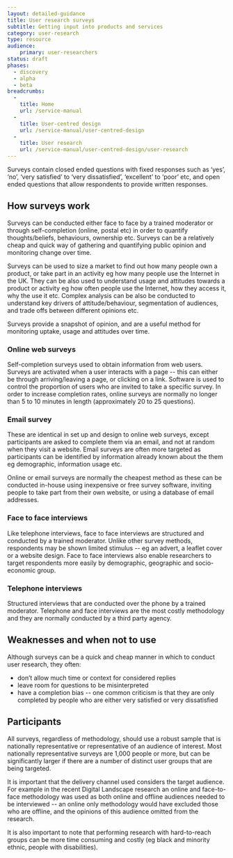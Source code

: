 ```yaml
---
layout: detailed-guidance
title: User research surveys
subtitle: Getting input into products and services
category: user-research
type: resource
audience:
    primary: user-researchers
status: draft
phases:
  - discovery
  - alpha
  - beta
breadcrumbs:
  -
    title: Home
    url: /service-manual
  -
    title: User-centred design
    url: /service-manual/user-centred-design
  -
    title: User research
    url: /service-manual/user-centred-design/user-research
---
```


Surveys contain closed ended questions with fixed responses such as ‘yes’, ‘no’, ‘very satisfied’ to ‘very dissatisfied’, ‘excellent’ to ‘poor’ etc, and open ended questions that allow respondents to provide written responses.

## How surveys work

Surveys can be conducted either face to face by a trained moderator or through self-completion (online, postal etc) in order to quantify thoughts/beliefs, behaviours, ownership etc. Surveys can be a relatively cheap and quick way of gathering and quantifying public opinion and monitoring change over time.

Surveys can be used to size a market to find out how many people own a product, or take part in an activity eg how many people use the Internet in the UK. They can be also used to understand usage and attitudes towards a product or activity eg how often people use the Internet, how they access it, why the use it etc. Complex analysis can be also be conducted to understand key drivers of attitude/behaviour, segmentation of audiences, and trade offs between different opinions etc.

Surveys provide a snapshot of opinion, and are a useful method for monitoring uptake, usage and attitudes over time.

### Online web surveys

Self-completion surveys used to obtain information from web users. Surveys are activated when a user interacts with a page -- this can either be through arriving/leaving a page, or clicking on a link. Software is used to control the  proportion of users who are invited to take a specific survey. In order to increase completion rates, online surveys are normally no longer than 5 to 10 minutes in length (approximately 20 to 25 questions).

### Email survey

These are identical in set up and design to online web surveys, except participants are asked to complete them via an email, and not at random when they visit a website. Email surveys are often more targeted as participants can be identified by information already known about the them eg demographic, information usage etc.

Online or email surveys are normally the cheapest method as these can be conducted in-house using inexpensive or free survey software, inviting people to take part from their own website, or using a database of email addresses.

### Face to face interviews

Like telephone interviews, face to face interviews are structured and conducted by a trained moderator. Unlike other survey methods, respondents may be shown limited stimulus -- eg an advert, a leaflet cover or a website design. Face to face interviews also enable researchers to target respondents more easily by demographic, geographic and socio-economic group.

### Telephone interviews

Structured interviews that are conducted over the phone by a trained moderator. Telephone and face interviews are the most costly methodology and they are normally conducted by a third party agency.

## Weaknesses and when not to use

Although surveys can be a quick and cheap manner in which to conduct user research, they often:

* don’t allow much time or context for considered replies
* leave room for questions to be misinterpreted
* have a completion bias -- one common criticism is that they are only completed by people who are either very satisfied or very dissatisfied

## Participants

All surveys, regardless of methodology, should use a robust sample that is nationally representative or representative of an audience of interest. Most nationally representative surveys are 1,000 people or more, but can be significantly larger if there are a number of distinct user groups that are being targeted.

It is important that the delivery channel used considers the target audience. For example in the recent Digital Landscape research an online and face-to-face methodology was used as both online and offline audiences needed to be interviewed -- an online only methodology would have excluded those who are offline, and the opinions of this audience omitted from the research.

It is also important to note that performing research with hard-to-reach groups can be more time consuming and costly (eg black and minority ethnic, people with disabilities).
